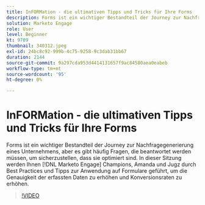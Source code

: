 ```yaml
---
title: InFORMation - die ultimativen Tipps und Tricks für Ihre Forms
description: Forms ist ein wichtiger Bestandteil der Journey zur Nachfragegenerierung eines Unternehmens, aber es gibt häufig Fragen, die beantwortet werden müssen, um sicherzustellen, dass sie optimiert sind.
solution: Marketo Engage
role: User
level: Beginner
kt: 9709
thumbnail: 340312.jpeg
exl-id: 24bc8c92-999b-4c75-9258-9c3dab31bb67
duration: 2144
source-git-commit: 9a297cda953d4414131657f9ac84580aea0eabeb
workflow-type: tm+mt
source-wordcount: '95'
ht-degree: 0%

---
```


# InFORMation - die ultimativen Tipps und Tricks für Ihre Forms

Forms ist ein wichtiger Bestandteil der Journey zur Nachfragegenerierung eines Unternehmens, aber es gibt häufig Fragen, die beantwortet werden müssen, um sicherzustellen, dass sie optimiert sind. In dieser Sitzung werden Ihnen [!DNL Marketo Engage] Champions, Amanda und Jugz durch Best Practices und Tipps zur Anwendung auf Formulare geführt, um die Genauigkeit der erfassten Daten zu erhöhen und Konversionsraten zu erhöhen.

>[!VIDEO](https://video.tv.adobe.com/v/340312/?quality=12&learn=on)
